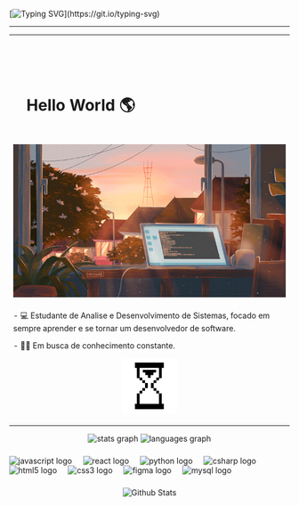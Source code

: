 

[![Typing SVG](https://readme-typing-svg.herokuapp.com?font=Fira+Code&weight=300&size=20&duration=4000&pause=1000&color=FF6600&center=true&vCenter=true&random=false&width=1000&lines=Eai!%2C+eu+sou+o+Lucas+Teixeira.;Eu+tenho+22+anos+e+sou+estudante+de+Analise+e+Desenvolvimento+de+Sistemas.;Seja+Bem+Vindo!)](https://git.io/typing-svg)

---   
<!--titulo--> 

<table width="100%" align="center">
<td align="center">
<br />
<br />
<br />


<div id="user-content-toc">
<ul align="Left">
<summary><h1 style="display: inline-block">Hello World 🌎</h1></summary>
</div>

###
  
<!--Imagem-->
  <p align="center">
  <img align="center" src="img/Img.gif" alt="Imagem">
</p>

###

<!-- Apresentaçao -->
<p align = "Left">
  - 💻 Estudante de Analise e Desenvolvimento de Sistemas, focado em sempre aprender e se tornar um desenvolvedor de software.
</p>  

<p align = "Left">
  - 👨‍💻 Em busca de conhecimento constante.
</p>


<p>
<img height="100" src="img/Time.gif"> 
</a>
</p>

</td>
</tr>
</table>

<!--Estatiticas-->
<div align="center">
  <img src="https://github-readme-stats.vercel.app/api?username=LuksTeixeira&hide_title=false&hide_rank=false&show_icons=true&include_all_commits=true&count_private=true&disable_animations=false&theme=slateorange&locale=en&hide_border=false&order=1" height="150" alt="stats graph" />
  <img src="https://github-readme-stats.vercel.app/api/top-langs?username=LuksTeixeira&locale=en&hide_title=false&layout=compact&card_width=320&langs_count=5&theme=slateorange&hide_border=false&order=2" height="150" alt="languages graph" />
</div>


###

<div align="left">
  <img src="https://cdn.jsdelivr.net/gh/devicons/devicon/icons/javascript/javascript-original.svg" height="40" alt="javascript logo"  />
  <img width="12" />
  <img src="https://cdn.jsdelivr.net/gh/devicons/devicon/icons/react/react-original.svg" height="40" alt="react logo"  />
  <img width="12" />
  <img src="https://cdn.jsdelivr.net/gh/devicons/devicon/icons/python/python-original.svg" height="40" alt="python logo"  />
  <img width="12" />
  <img src="https://cdn.jsdelivr.net/gh/devicons/devicon/icons/csharp/csharp-original.svg" height="40" alt="csharp logo"  />
  <img width="12" />
  <img src="https://cdn.jsdelivr.net/gh/devicons/devicon/icons/html5/html5-original.svg" height="40" alt="html5 logo"  />
  <img width="12" />
  <img src="https://cdn.jsdelivr.net/gh/devicons/devicon/icons/css3/css3-original.svg" height="40" alt="css3 logo"  />
  <img width="12" />
  <img src="https://cdn.jsdelivr.net/gh/devicons/devicon/icons/figma/figma-original.svg" height="40" alt="figma logo"  />
  <img width="12" />
  <img src="https://cdn.jsdelivr.net/gh/devicons/devicon/icons/mysql/mysql-original.svg" height="40" alt="mysql logo"  />
</div>

###
###

<p align="center">
        <img src="https://raw.githubusercontent.com/mayhemantt/mayhemantt/Update/svg/Bottom.svg" alt="Github Stats" />
</p>

